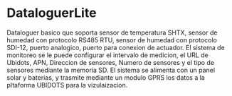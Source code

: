 # DataloguerLite
Dataloguer basico que soporta sensor de temperatura SHTX, sensor de humedad con protocolo RS485 RTU, sensor de humedad con protocolo SDI-12, puerto analogico, puerto para conexion de actuador. El sistema de monitoreo se le puede configurar el intervalo de medicion, el URL de Ubidots, APN, Direccion de sensores, Numero de sensores y el tipo de sensores mediante la memoria SD. El sistema se alimenta con un panel solar y baterias, y trasmite mediante un modulo GPRS los datos a la pltaforma UBIDOTS para la vizulaizacion.

